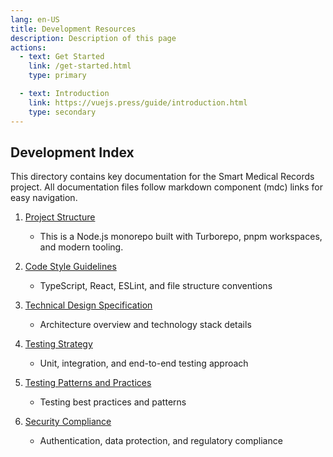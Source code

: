```yaml
---
lang: en-US
title: Development Resources
description: Description of this page
actions:
  - text: Get Started
    link: /get-started.html
    type: primary

  - text: Introduction
    link: https://vuejs.press/guide/introduction.html
    type: secondary
---
```


## Development Index

This directory contains key documentation for the Smart Medical Records project. All documentation files follow markdown component (mdc) links for easy navigation.

1. [Project Structure](./ProjectStructure.html)
   - This is a Node.js monorepo built with Turborepo, pnpm workspaces, and modern tooling.

2. [Code Style Guidelines](./CodeStyleGuidelines.html)
   - TypeScript, React, ESLint, and file structure conventions

3. [Technical Design Specification](./TechnicalDesign.html)
   - Architecture overview and technology stack details

4. [Testing Strategy](./TestingStrategy.html)
   - Unit, integration, and end-to-end testing approach

5. [Testing Patterns and Practices](./TestingPatterns.html)
   - Testing best practices and patterns

6. [Security Compliance](./SecurityCompliance.html)
   - Authentication, data protection, and regulatory compliance

